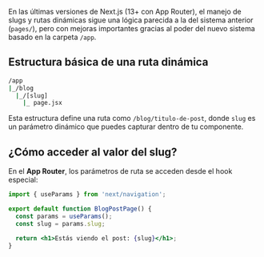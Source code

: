 En las últimas versiones de Next.js (13+ con App Router), el manejo de slugs y rutas dinámicas sigue una lógica parecida a la del sistema anterior (`pages/`), pero con mejoras importantes gracias al poder del nuevo sistema basado en la carpeta `/app`.

## Estructura básica de una ruta dinámica

```sh
/app
|_/blog
  |_/[slug]
    |_ page.jsx
```
Esta estructura define una ruta como `/blog/titulo-de-post`, donde `slug` es un parámetro dinámico que puedes capturar dentro de tu componente.

## ¿Cómo acceder al valor del slug?

En el **App Router**, los parámetros de ruta se acceden desde el hook especial:
``` jsx
import { useParams } from 'next/navigation';

export default function BlogPostPage() {
  const params = useParams();
  const slug = params.slug;

  return <h1>Estás viendo el post: {slug}</h1>;
}
```